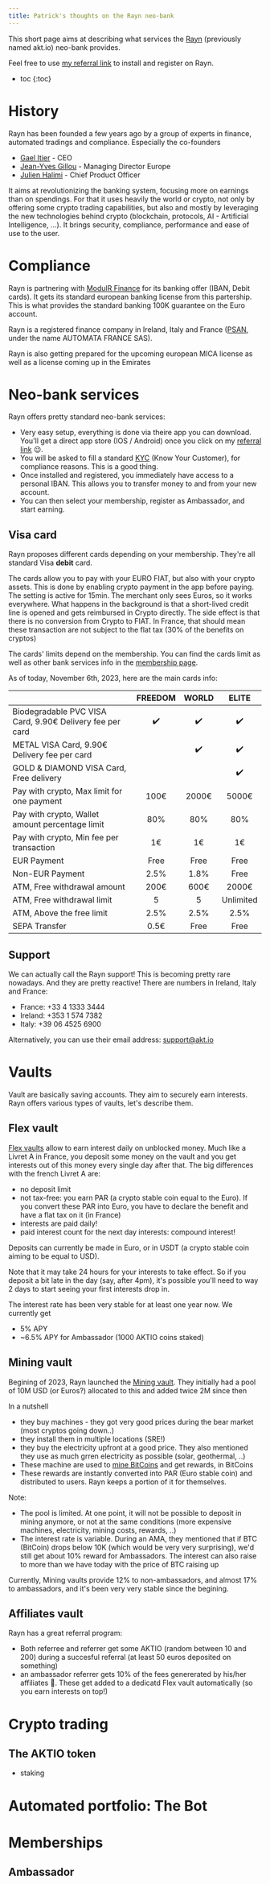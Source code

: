```yaml
---
title: Patrick's thoughts on the Rayn neo-bank
---
```


This short page aims at describing what services the [Rayn](https://rayn.money) (previously named akt.io) neo-bank provides.

Feel free to use [my referral link](https://rayn.money/app-referral/?referral=043144a6a9a9310624951513b931b6d73e9a49353d1969669507bee7ccbe4727) to install and register on Rayn.

* toc
{:toc}

# History
Rayn has been founded a few years ago by a group of experts in finance, automated tradings and compliance. Especially the co-founders
* [Gael Itier](https://www.linkedin.com/in/gaelitier/) - CEO 
* [Jean-Yves Gillou](https://www.linkedin.com/in/jean-yves-guillou-12b58a19/) - Managing Director Europe
* [Julien Halimi](https://www.linkedin.com/in/julien-halimi-45b768201/) - Chief Product Officer

It aims at revolutionizing the banking system, focusing more on earnings than on spendings. For that it uses heavily the world or crypto, not only by offering some crypto trading capabilities, but also and mostly by leveraging the new technologies behind crypto (blockchain, protocols, AI - Artificial Intelligence, ...). It brings security, compliance, performance and ease of use to the user.

# Compliance
Rayn is partnering with [ModulR Finance](https://www.modulrfinance.com/) for its banking offer (IBAN, Debit cards). It gets its standard european banking license from this partership. This is what provides the standard banking 100K guarantee on the Euro account.

Rayn is a registered finance company in Ireland, Italy and France ([PSAN](https://www.amf-france.org/fr/espace-professionnels/fintech/mes-relations-avec-lamf/obtenir-un-enregistrement-un-agrement-psan#Liste_des_PSAN_enregistrs_auprs_de_lAMF), under the name AUTOMATA FRANCE SAS).

Rayn is also getting prepared for the upcoming european MICA license as well as a license coming up in the Emirates

# Neo-bank services
Rayn offers pretty standard neo-bank services:
* Very easy setup, everything is done via theire app you can download. You'll get a direct app store (IOS / Android) once you click on my [referral link](https://rayn.money/app-referral/?referral=043144a6a9a9310624951513b931b6d73e9a49353d1969669507bee7ccbe4727) 😉.
* You will be asked to fill a standard [KYC](https://en.wikipedia.org/wiki/Know_your_customer) (Know Your Customer), for compliance reasons. This is a good thing.
* Once installed and registered, you immediately have access to a personal IBAN. This allows you to transfer money to and from your new account.
* You can then select your membership, register as Ambassador, and start earning.

## Visa card
Rayn proposes different cards depending on your membership. They're all standard Visa **debit** card.

The cards allow you to pay with your EURO FIAT, but also with your crypto assets. This is done by enabling crypto payment in the app before paying. The setting is active for 15min. The merchant only sees Euros, so it works everywhere. What happens in the background is that a short-lived credit line is opened and gets reimbursed in Crypto directly. The side effect is that there is no conversion from Crypto to FIAT. In France, that should mean these transaction are not subject to the flat tax (30% of the benefits on cryptos)

The cards' limits depend on the membership. You can find the cards limit as well as other bank services info in the [membership page](https://rayn.money/memberships/).

As of today, November 6th, 2023, here are the main cards info:

|      |FREEDOM|WORLD  |ELITE  |
| :--- | :---: | :---: | :---: |
|Biodegradable PVC VISA Card, 9.90€ Delivery fee per card|✔️|✔️|✔️|
|METAL VISA Card, 9.90€ Delivery fee per card| |✔️|✔️|
|GOLD & DIAMOND VISA Card, Free delivery| | |✔️|
|Pay with crypto, Max limit for one payment|100€|2000€|5000€|
|Pay with crypto, Wallet amount percentage limit|80%|80%|80%|
|Pay with crypto, Min fee per transaction|1€|1€|1€|
|EUR Payment|Free|Free|Free|
|Non-EUR Payment|2.5%|1.8%|Free|
|ATM, Free withdrawal amount|200€|600€|2000€|
|ATM, Free withdrawal limit|5|5|Unlimited|
|ATM, Above the free limit|2.5%|2.5%|2.5%|
|SEPA Transfer|0.5€|Free|Free|

## Support
We can actually call the Rayn support! This is becoming pretty rare nowadays. And they are pretty reactive!
There are numbers in Ireland, Italy and France:
* France: +33 4 1333 3444
* Ireland: +353 1 574 7382
* Italy: +39 06 4525 6900

<!-- TODO: check email change to rayn.money? -->
Alternatively, you can use their email address: [support@akt.io](mailto:support@akt.io)

# Vaults
Vault are basically saving accounts. They aim to securely earn interests. Rayn offers various types of vaults, let's describe them.

## Flex vault
[Flex vaults](https://rayn.money/flex-vault/) allow to earn interest daily on unblocked money. Much like a Livret A in France, you deposit some money on the vault and you get interests out of this money every single day after that. The big differences with the french Livret A are:
* no deposit limit
* not tax-free: you earn PAR (a crypto stable coin equal to the Euro). If you convert these PAR into Euro, you have to declare the benefit and have a flat tax on it (in France)
* interests are paid daily!
* paid interest count for the next day interests: compound interest!

Deposits can currently be made in Euro, or in USDT (a crypto stable coin aiming to be equal to USD).

Note that it may take 24 hours for your interests to take effect. So if you deposit a bit late in the day (say, after 4pm), it's possible you'll need to way 2 days to start seeing your first interests drop in.

The interest rate has been very stable for at least one year now. We currently get
* 5% APY
* ~6.5% APY for Ambassador (1000 AKTIO coins staked)

## Mining vault
Begining of 2023, Rayn launched the [Mining vault](https://rayn.money/mining-vault/). They initially had a pool of 10M USD (or Euros?) allocated to this and added twice 2M since then

In a nutshell
* they buy machines - they got very good prices during the bear market (most cryptos going down..)
* they install them in multiple locations (SRE!)
* they buy the electricity upfront at a good price. They also mentioned they use as much grren electricity as possible (solar, geothermal, ..)
* These machine are used to [mine BitCoins](https://en.wikipedia.org/wiki/Bitcoin_network#Mining) and get rewards, in BitCoins
* These rewards are instantly converted into PAR (Euro stable coin) and distributed to users. Rayn keeps a portion of it for themselves.

Note:
* The pool is limited. At one point, it will not be possible to deposit in mining anymore, or not at the same conditions (more expensive  machines, electricity, mining costs, rewards, ..)
* The interest rate is variable. During an AMA, they mentioned that if BTC (BitCoin) drops below 10K (which would be very very surprising), we'd still get about 10% reward for Ambassadors. The interest can also raise to more than we have today with the price of BTC raising up

Currently, Mining vaults provide 12% to non-ambassadors, and almost 17% to ambassadors, and it's been very very stable since the begining.

## Affiliates vault
Rayn has a great referral program:
* Both referree and referrer get some AKTIO (random between 10 and 200) during a succesful referral (at least 50 euros deposited on something)
* an ambassador referrer gets 10% of the fees genererated by his/her affiliates 🎉. These get added to a dedicatd Flex vault automatically (so you earn interests on top!)

# Crypto trading
## The AKTIO token
+ staking

# Automated portfolio: The Bot

# Memberships
## Ambassador
